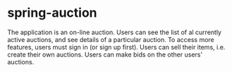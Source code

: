 # spring-auction

The application is an on-line auction.
Users can see the list of al currently active auctions, and see details of a particular auction.
To access more features, users must sign in (or sign up first).
Users can sell their items, i.e. create their own auctions.
Users can make bids on the other users' auctions.
